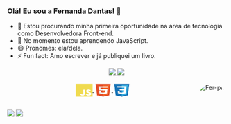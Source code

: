 ### Olá! Eu sou a Fernanda Dantas! 👋

- 🔭 Estou procurando minha primeira oportunidade na área de tecnologia como Desenvolvedora Front-end.
- 🌱 No momento estou aprendendo JavaScript.
- 😄 Pronomes: ela/dela.
- ⚡ Fun fact: Amo escrever e já publiquei um livro.


<div align="center">
  <a href="https://github.com/Fernanda-Dantas">
  <img height="180em" src="https://github-readme-stats.vercel.app/api?username=Fernanda-Dantas&show_icons=true&theme=cobalt&include_all_commits=true&count_private=true"/>
  <img height="180em" src="https://github-readme-stats.vercel.app/api/top-langs/?username=Fernanda-Dantas&layout=compact&langs_count=7&theme=cobalt"/>
</div>
  <div align="center" style="display: inline_block"><br>
  <img align="center" alt="Fer-Js" height="30" width="40" src="https://raw.githubusercontent.com/devicons/devicon/master/icons/javascript/javascript-plain.svg">
  <img align="center" alt="Fer-HTML" height="30" width="40" src="https://raw.githubusercontent.com/devicons/devicon/master/icons/html5/html5-original.svg">
  <img align="center" alt="Fer-CSS" height="30" width="40" src="https://raw.githubusercontent.com/devicons/devicon/master/icons/css3/css3-original.svg">
  <!-- <img align="center" alt="Fer-React" height="30" width="40" src="https://raw.githubusercontent.com/devicons/devicon/master/icons/react/react-original.svg"> -->
  <!--Encontrar os icons no site: Dev Icons -->
  <img align="right" alt="Fer-pic" height="150" style="border-radius:50px;" src="https://pbs.twimg.com/profile_images/1491130153912737799/yeQ-44Zz_400x400.jpg">
</div>
  
  ##
  
<div> 
  <a href = "mailto:fer.dantas07@gmail.com"><img src="https://img.shields.io/badge/Gmail-D14836?style=for-the-badge&logo=gmail&logoColor=white" target="_blank"></a>
  <a href="https://www.linkedin.com/in/fernanda-santos-dantas/" target="_blank"><img src="https://img.shields.io/badge/-LinkedIn-%230077B5?style=for-the-badge&logo=linkedin&logoColor=white" target="_blank"></a> 
  <!-- Site que tem as bagdes: dev.to -->
 
</div>
